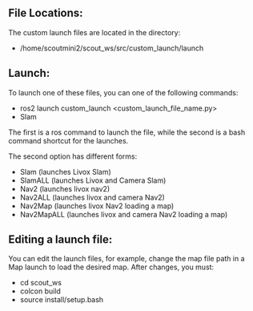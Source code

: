 ## File Locations:
The custom launch files are located in the directory:
- /home/scoutmini2/scout_ws/src/custom_launch/launch

## Launch:
To launch one of these files, you can one of the following commands:
- ros2 launch custom_launch <custom_launch_file_name.py>
- Slam

The first is a ros command to launch the file, while the second is a bash command shortcut for the launches.

The second option has different forms:
- Slam (launches Livox Slam)
- SlamALL (launches Livox and Camera Slam)
- Nav2 (launches livox nav2)
- Nav2ALL (launches livox and camera Nav2)
- Nav2Map (launches livox Nav2 loading a map)
- Nav2MapALL (launches livox and camera Nav2 loading a map)

## Editing a launch file:
You can edit the launch files, for example, change the map file path in a Map launch to load the desired map. After changes, you must:
- cd scout_ws
- colcon build
- source install/setup.bash
